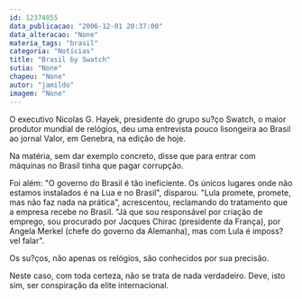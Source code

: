 ```yaml
---
id: 12374855
data_publicacao: "2006-12-01 20:37:00"
data_alteracao: "None"
materia_tags: "brasil"
categoria: "Notícias"
title: "Brasil by Swatch"
sutia: "None"
chapeu: "None"
autor: "jamildo"
imagem: "None"
---
```

<p>O executivo Nicolas G. Hayek, presidente do grupo su?&ccedil;o Swatch, o maior produtor mundial de rel&oacute;gios, deu uma entrevista pouco lisongeira ao Brasil ao jornal Valor, em Genebra, na edi&ccedil;&atilde;o de hoje.</p>
<p>Na mat&eacute;ria, sem dar exemplo concreto, disse que para entrar com m&aacute;quinas no Brasil tinha que pagar corrup&ccedil;&atilde;o.</p>
<p>Foi al&eacute;m: "O governo do Brasil &eacute; t&atilde;o ineficiente. Os &uacute;nicos lugares onde n&atilde;o estamos instalados &eacute; na Lua e no Brasil", disparou. "Lula promete, promete, mas n&atilde;o faz nada na pr&aacute;tica", acrescentou, reclamando do tratamento que a empresa recebe no Brasil. "J&aacute; que sou respons&aacute;vel por cria&ccedil;&atilde;o de emprego, sou procurado por Jacques Chirac (presidente da Fran&ccedil;a), por Angela Merkel (chefe do governo da Alemanha), mas com Lula &eacute; imposs?vel falar".</p>
<p>Os su?&ccedil;os, n&atilde;o apenas os rel&oacute;gios, s&atilde;o conhecidos por sua precis&atilde;o.</p>
<p>Neste caso, com toda certeza, n&atilde;o se trata de nada verdadeiro. Deve, isto sim, ser conspira&ccedil;&atilde;o da elite internacional.</p>
